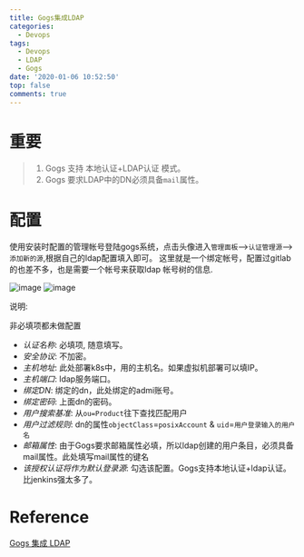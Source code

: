 ```yaml
---
title: Gogs集成LDAP
categories:
  - Devops
tags:
  - Devops
  - LDAP
  - Gogs
date: '2020-01-06 10:52:50'
top: false
comments: true
---
```


# 重要
> 1. Gogs 支持 本地认证+LDAP认证 模式。
> 2. Gogs 要求LDAP中的DN必须具备`mail`属性。

# 配置

使用安装时配置的管理帐号登陆gogs系统，点击头像进入`管理面板`—>`认证管理源`—>`添加新的源`,根据自己的ldap配置填入即可。
这里就是一个绑定帐号，配置过gitlab的也差不多，也是需要一个帐号来获取ldap 帐号树的信息.

![image](https://tva1.sinaimg.cn/large/006hT4w1ly1gap9ln0n3uj30ri0jkn0e.jpg)
![image](https://tvax3.sinaimg.cn/large/006hT4w1ly1gap9q12dy3j30q70iswgb.jpg)

说明:

非必填项都未做配置
+ *认证名称*: 必填项, 随意填写。
+ *安全协议*: 不加密。
+ *主机地址*: 此处部署k8s中，用的主机名。如果虚拟机部署可以填IP。
+ *主机端口*: ldap服务端口。
+ *绑定DN*: 绑定的dn，此处绑定的admi账号。
+ *绑定密码*: 上面dn的密码。
+ *用户搜索基准*: 从`ou=Product`往下查找匹配用户
+ *用户过滤规则*: dn的属性`objectClass`=`posixAccount` & `uid`=`用户登录输入的用户名`
+ *邮箱属性*: 由于Gogs要求邮箱属性必填，所以ldap创建的用户条目，必须具备mail属性。此处填写mail属性的键名
+ *该授权认证将作为默认登录源*: 勾选该配置。Gogs支持本地认证+ldap认证。比jenkins强太多了。

# Reference
[Gogs 集成 LDAP](https://www.58jb.com/html/gogs-use-ldap-login.html)